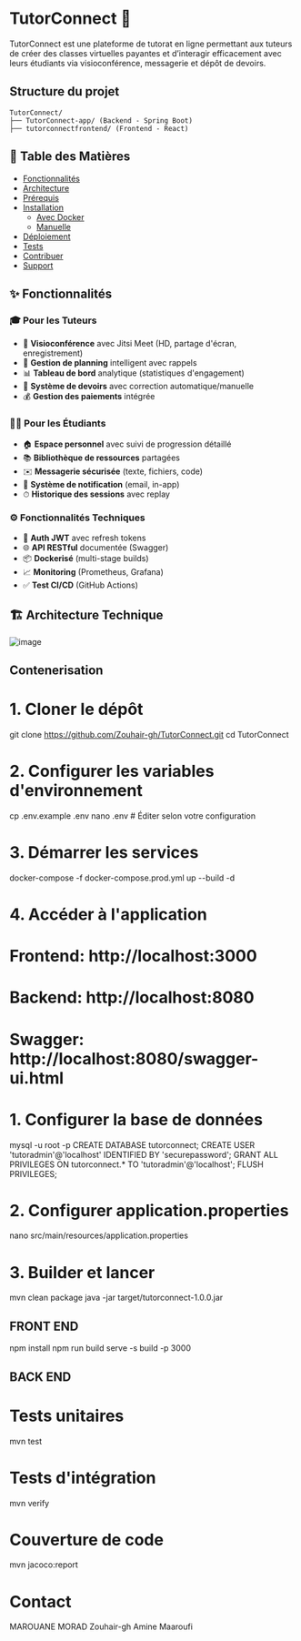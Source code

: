 # TutorConnect 🚀

TutorConnect est une plateforme de tutorat en ligne permettant aux tuteurs de créer des classes virtuelles payantes et d’interagir efficacement avec leurs étudiants via visioconférence, messagerie et dépôt de devoirs.

## Structure du projet

```
TutorConnect/
├── TutorConnect-app/ (Backend - Spring Boot)
├── tutorconnectfrontend/ (Frontend - React)
```

## 📌 Table des Matières
- [Fonctionnalités](#-fonctionnalités)
- [Architecture](#-architecture-technique)
- [Prérequis](#-prérequis)
- [Installation](#-installation)
  - [Avec Docker](#avec-docker-recommandé)
  - [Manuelle](#installation-manuelle)
- [Déploiement](#-déploiement-docker)
- [Tests](#-suite-de-tests)
- [Contribuer](#-guide-de-contribution)
- [Support](#-support--contact)

## ✨ Fonctionnalités

### 🎓 Pour les Tuteurs
- 🎥 **Visioconférence** avec Jitsi Meet (HD, partage d'écran, enregistrement)
- 📅 **Gestion de planning** intelligent avec rappels
- 📊 **Tableau de bord** analytique (statistiques d'engagement)
- 📝 **Système de devoirs** avec correction automatique/manuelle
- 💰 **Gestion des paiements** intégrée

### 🧑‍🎓 Pour les Étudiants
- 🏠 **Espace personnel** avec suivi de progression détaillé
- 📚 **Bibliothèque de ressources** partagées
- ✉️ **Messagerie sécurisée** (texte, fichiers, code)
- 🔔 **Système de notification** (email, in-app)
- ⏱ **Historique des sessions** avec replay

### ⚙️ Fonctionnalités Techniques
- 🔐 **Auth JWT** avec refresh tokens
- 🌐 **API RESTful** documentée (Swagger)
- 📦 **Dockerisé** (multi-stage builds)
- 📈 **Monitoring** (Prometheus, Grafana)
- ✅ **Test CI/CD** (GitHub Actions)

## 🏗 Architecture Technique

![image](https://github.com/user-attachments/assets/eadeffd6-8985-45c9-a967-3431935a0ae7)

## Contenerisation

# 1. Cloner le dépôt
git clone https://github.com/Zouhair-gh/TutorConnect.git
cd TutorConnect

# 2. Configurer les variables d'environnement
cp .env.example .env
nano .env  # Éditer selon votre configuration

# 3. Démarrer les services
docker-compose -f docker-compose.prod.yml up --build -d

# 4. Accéder à l'application
# Frontend: http://localhost:3000
# Backend: http://localhost:8080
# Swagger: http://localhost:8080/swagger-ui.html


# 1. Configurer la base de données
mysql -u root -p
CREATE DATABASE tutorconnect;
CREATE USER 'tutoradmin'@'localhost' IDENTIFIED BY 'securepassword';
GRANT ALL PRIVILEGES ON tutorconnect.* TO 'tutoradmin'@'localhost';
FLUSH PRIVILEGES;

# 2. Configurer application.properties
nano src/main/resources/application.properties

# 3. Builder et lancer
mvn clean package
java -jar target/tutorconnect-1.0.0.jar

## FRONT END 

npm install
npm run build
serve -s build -p 3000


## BACK END 

# Tests unitaires
mvn test

# Tests d'intégration
mvn verify

# Couverture de code
mvn jacoco:report

# Contact 
MAROUANE MORAD
Zouhair-gh
Amine Maaroufi


